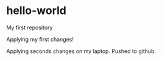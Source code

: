 # hello-world
My first repository 

Applying my first changes!  

Applying seconds changes on my laptop.  Pushed to github.  